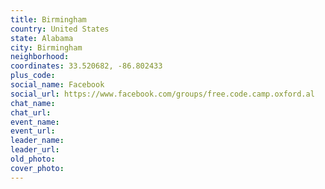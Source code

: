 ```yaml
---
title: Birmingham
country: United States
state: Alabama
city: Birmingham
neighborhood: 
coordinates: 33.520682, -86.802433
plus_code:
social_name: Facebook
social_url: https://www.facebook.com/groups/free.code.camp.oxford.al
chat_name:
chat_url:
event_name:
event_url:
leader_name:
leader_url:
old_photo: 
cover_photo:
---
```

